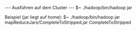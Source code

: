 --- Ausführen auf dem Cluster ---
$~ ./hadoop/bin/hadoop jar <jar-location> <class>

Beispiel (jar liegt auf home):
$~ ./hadoop/bin/hadoop jar mapReduceJars/CompleteToStripped.jar CompleteToStripped
